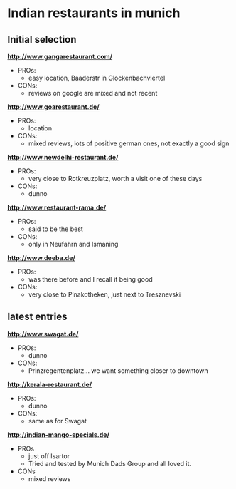 # Indian restaurants in munich
## Initial selection
**http://www.gangarestaurant.com/**
* PROs:
  * easy location, Baaderstr in Glockenbachviertel
* CONs:
  * reviews on google are mixed and not recent

**http://www.goarestaurant.de/**
* PROs:
  * location
* CONs:
  * mixed reviews, lots of positive german ones, not exactly a good sign

**http://www.newdelhi-restaurant.de/**
* PROs:
  * very close to Rotkreuzplatz, worth a visit one of these days
* CONs:
  * dunno

**http://www.restaurant-rama.de/**
* PROs:
  * said to be the best
* CONs:
  * only in Neufahrn and Ismaning

**http://www.deeba.de/**
* PROs:
  * was there before and I recall it being good
* CONs:
  * very close to Pinakotheken, just next to Tresznevski

## latest entries

**http://www.swagat.de/**
* PROs:
  * dunno
* CONs:
  * Prinzregentenplatz... we want something closer to downtown

**http://kerala-restaurant.de/**
* PROs:
  * dunno
* CONs:
  * same as for Swagat

**http://indian-mango-specials.de/**
* PROs
  * just off Isartor
  * Tried and tested by Munich Dads Group and all loved it.
* CONs
  * mixed reviews
